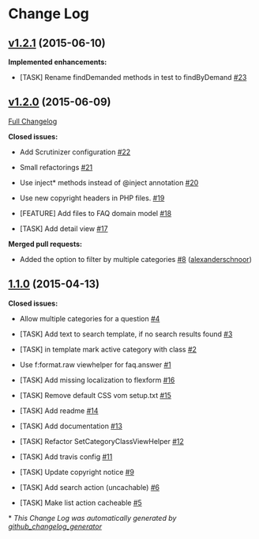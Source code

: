 # Change Log

## [v1.2.1](https://github.com/Skyfillers/sf_simple_faq/tree/v1.2.1) (2015-06-10)

**Implemented enhancements:**

- \[TASK\] Rename findDemanded methods in test to findByDemand [\#23](https://github.com/Skyfillers/sf_simple_faq/issues/23)

## [v1.2.0](https://github.com/Skyfillers/sf_simple_faq/tree/v1.2.0) (2015-06-09)

[Full Changelog](https://github.com/Skyfillers/sf_simple_faq/compare/1.1.0...v1.2.0)

**Closed issues:**

- Add Scrutinizer configuration [\#22](https://github.com/Skyfillers/sf_simple_faq/issues/22)

- Small refactorings [\#21](https://github.com/Skyfillers/sf_simple_faq/issues/21)

- Use inject\* methods instead of @inject annotation [\#20](https://github.com/Skyfillers/sf_simple_faq/issues/20)

- Use new copyright headers in PHP files. [\#19](https://github.com/Skyfillers/sf_simple_faq/issues/19)

- \[FEATURE\] Add files to FAQ domain model [\#18](https://github.com/Skyfillers/sf_simple_faq/issues/18)

- \[TASK\] Add detail view [\#17](https://github.com/Skyfillers/sf_simple_faq/issues/17)

**Merged pull requests:**

- Added the option to filter by multiple categories [\#8](https://github.com/Skyfillers/sf_simple_faq/pull/8) ([alexanderschnoor](https://github.com/alexanderschnoor))

## [1.1.0](https://github.com/Skyfillers/sf_simple_faq/tree/1.1.0) (2015-04-13)

**Closed issues:**

- Allow multiple categories for a question [\#4](https://github.com/Skyfillers/sf_simple_faq/issues/4)

- \[TASK\] Add text to search template, if no search results found [\#3](https://github.com/Skyfillers/sf_simple_faq/issues/3)

- \[TASK\] in template mark active category with class [\#2](https://github.com/Skyfillers/sf_simple_faq/issues/2)

- Use f:format.raw viewhelper for faq.answer [\#1](https://github.com/Skyfillers/sf_simple_faq/issues/1)

- \[TASK\] Add missing localization to flexform [\#16](https://github.com/Skyfillers/sf_simple_faq/issues/16)

- \[TASK\] Remove default CSS vom setup.txt [\#15](https://github.com/Skyfillers/sf_simple_faq/issues/15)

- \[TASK\] Add readme [\#14](https://github.com/Skyfillers/sf_simple_faq/issues/14)

- \[TASK\] Add documentation [\#13](https://github.com/Skyfillers/sf_simple_faq/issues/13)

- \[TASK\] Refactor SetCategoryClassViewHelper [\#12](https://github.com/Skyfillers/sf_simple_faq/issues/12)

- \[TASK\] Add travis config [\#11](https://github.com/Skyfillers/sf_simple_faq/issues/11)

- \[TASK\] Update copyright notice [\#9](https://github.com/Skyfillers/sf_simple_faq/issues/9)

- \[TASK\] Add search action \(uncachable\) [\#6](https://github.com/Skyfillers/sf_simple_faq/issues/6)

- \[TASK\] Make list action cacheable [\#5](https://github.com/Skyfillers/sf_simple_faq/issues/5)



\* *This Change Log was automatically generated by [github_changelog_generator](https://github.com/skywinder/Github-Changelog-Generator)*